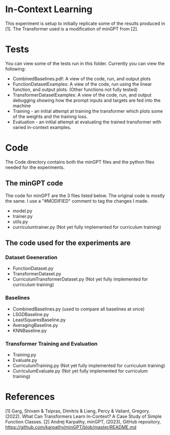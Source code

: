 # In-Context Learning
This experiment is setup to initially replicate some of the results produced in [1]. The Transformer used is a modification of minGPT from [2].


# Tests
You can view some of the tests run in this folder. Currently you can view the following:
- CombinedBaselines.pdf: A view of the code, run, and output plots
- FunctionDatasetExamples: A view of the code, run using the linear function, and output plots. (Other functions not fully tested)
- TransformerDatasetExamples: A view of the code, run, and output debugging showing how the prompt inputs and targets are fed into the machine
- Training - an initial attempt at training the transformer which plots some of the weights and the training loss.
- Evaluation - an initial attempt at evaluating the trained transformer with varied in-context examples.

# Code
The Code directory contains both the minGPT files and the python files needed for the experiments. 

## The minGPT code
The code for minGPT are the 3 files listed below. The original code is mostly the same. I use a "#MODIFIED" comment to tag the changes I made.
- model.py
- trainer.py
- utils.py
- curriculumtrainer.py (Not yet fully implemented for curriculum training)

## The code used for the experiments are
### Dataset Geeneration
- FunctionDataset.py
- TransformerDataset.py
- CurriculumTransformerDataset.py (Not yet fully implemented for curriculum training)
### Baselines
- CombinedBaselines.py (used to compare all baselines at once)
- LSGDBaseline.py
- LeastSquaresBaseline.py
- AveragingBaseline.py
- KNNBaseline.py
### Transformer Training and Evaluation
- Training.py
- Evaluate.py
- CurriculumTraining.py (Not yet fully implemented for curriculum training)
- CurriculumEvaluate.py (Not yet fully implemented for curriculum training)





# References
[1] Garg, Shivam & Tsipras, Dimitris & Liang, Percy & Valiant, Gregory. (2022). What Can Transformers Learn In-Context? A Case Study of Simple Function Classes.
[2] Andrej Karpathy, minGPT, (2023), GitHub repository,
https://github.com/karpathy/minGPT/blob/master/README.md
